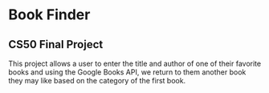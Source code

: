 <h1>Book Finder</h1>
<h2>CS50 Final Project</h2>

This project allows a user to enter the title and author of one of their favorite books
and using the Google Books API, we return to them another book they may like based on
the category of the first book.
